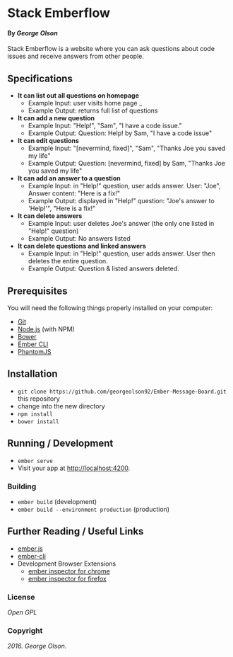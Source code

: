 # Stack Emberflow

#### By _**George Olson**_

Stack Emberflow is a website where you can ask questions about code issues and receive answers from other people.

## Specifications

* __It can list out all questions on homepage__
    * Example Input: user visits home page _
    * Example Output: returns full list of questions
* __It can add a new question__
  * Example Input: "Help!", "Sam", "I have a code issue."
  * Example Output: Question: Help! by Sam, "I have a code issue"
* __It can edit questions__
    * Example Input: "[nevermind, fixed]", "Sam", "Thanks Joe you saved my life"
    * Example Output: Question: [nevermind, fixed] by Sam, "Thanks Joe you saved my life"
* __It can add an answer to a question__
  * Example Input: in "Help!" question, user adds answer. User: "Joe", Answer content: "Here is a fix!"
  * Example Output: displayed in "Help!" question: "Joe's answer to 'Help!'", "Here is a fix!"
* __It can delete answers__
  * Example Input: user deletes Joe's answer (the only one listed in "Help!" question)
  * Example Output: No answers listed  
* __It can delete questions and linked answers__
  * Example Input: in "Help!" question, user adds answer. User then deletes the entire question.
  * Example Output: Question & listed answers deleted.

## Prerequisites

You will need the following things properly installed on your computer:

* [Git](http://git-scm.com/)
* [Node.js](http://nodejs.org/) (with NPM)
* [Bower](http://bower.io/)
* [Ember CLI](http://ember-cli.com/)
* [PhantomJS](http://phantomjs.org/)

## Installation

* `git clone https://github.com/georgeolson92/Ember-Message-Board.git` this repository
* change into the new directory
* `npm install`
* `bower install`

## Running / Development

* `ember serve`
* Visit your app at [http://localhost:4200](http://localhost:4200).

### Building

* `ember build` (development)
* `ember build --environment production` (production)


## Further Reading / Useful Links

* [ember.js](http://emberjs.com/)
* [ember-cli](http://ember-cli.com/)
* Development Browser Extensions
  * [ember inspector for chrome](https://chrome.google.com/webstore/detail/ember-inspector/bmdblncegkenkacieihfhpjfppoconhi)
  * [ember inspector for firefox](https://addons.mozilla.org/en-US/firefox/addon/ember-inspector/)

### License
  *Open GPL*

### Copyright
  _2016. George Olson._
